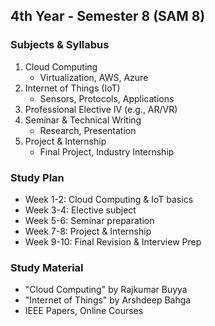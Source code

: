 ## 4th Year - Semester 8 (SAM 8)

### Subjects & Syllabus
1. Cloud Computing
   - Virtualization, AWS, Azure
2. Internet of Things (IoT)
   - Sensors, Protocols, Applications
3. Professional Elective IV (e.g., AR/VR)
4. Seminar & Technical Writing
   - Research, Presentation
5. Project & Internship
   - Final Project, Industry Internship

### Study Plan
- Week 1-2: Cloud Computing & IoT basics
- Week 3-4: Elective subject
- Week 5-6: Seminar preparation
- Week 7-8: Project & Internship
- Week 9-10: Final Revision & Interview Prep

### Study Material
- "Cloud Computing" by Rajkumar Buyya
- "Internet of Things" by Arshdeep Bahga
- IEEE Papers, Online Courses
